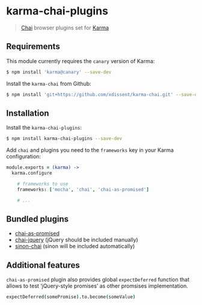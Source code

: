karma-chai-plugins
==================

> [Chai](http://chaijs.com) browser plugins set for [Karma](http://karma-runner.github.io)


Requirements
------------

This module currently requires the `canary` version of Karma:

```sh
$ npm install 'karma@canary' --save-dev
```

Install the `karma-chai` from Github:

```sh
$ npm install 'git+https://github.com/xdissent/karma-chai.git' --save-dev
```

Installation
------------

Install the `karma-chai-plugins`:

```sh
$ npm install karma-chai-plugins --save-dev
```

Add `chai` and plugins you need to the `frameworks` key in your Karma configuration:

```coffee
module.exports = (karma) ->
  karma.configure

    # frameworks to use
    frameworks: ['mocha', 'chai', 'chai-as-promised']

    # ...
```

Bundled plugins
---------------

* [chai-as-promised](http://chaijs.com/plugins/chai-as-promised)
* [chai-jquery](http://chaijs.com/plugins/chai-jquery) (jQuery should be included manually)
* [sinon-chai](http://chaijs.com/plugins/sinon-chai) (sinon will be included automatically)

Additional features
-------------------

`chai-as-promised` plugin also provides global `expectDeferred` function that allows to test ‘jQuery-style promises’ as other promsises implementation.

```coffee
expectDeferred(somePromise).to.become(someValue)
```
